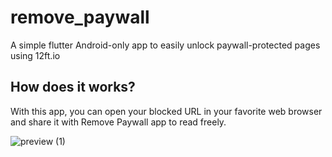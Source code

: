 # remove_paywall

A simple flutter Android-only app to easily unlock paywall-protected pages using 12ft.io

## How does it works?

With this app, you can open your blocked URL in your favorite web browser and share it with Remove Paywall app to read freely.

![preview (1)](https://user-images.githubusercontent.com/3134422/218271004-f8073e6b-db9b-4a80-af3b-4cd3d4f0f6b4.gif)
